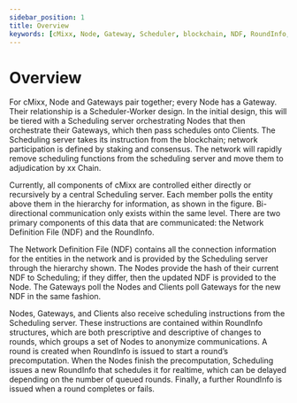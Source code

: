 ```yaml
---
sidebar_position: 1
title: Overview
keywords: [cMixx, Node, Gateway, Scheduler, blockchain, NDF, RoundInfo, xx Chain]
---
```


# Overview

For cMixx, Node and Gateways pair together; every Node has a Gateway. Their relationship is a Scheduler-Worker design. In the initial design, this will be tiered with a Scheduling server orchestrating Nodes that then orchestrate their Gateways, which then pass schedules onto Clients. The Scheduling server takes its instruction from the blockchain; network participation is defined by staking and consensus. The network will rapidly remove scheduling functions from the scheduling server and move them to adjudication by xx Chain.

Currently, all components of cMixx are controlled either directly or recursively by a central Scheduling server. Each member polls the entity above them in the hierarchy for information, as shown in the figure. Bi-directional communication only exists within the same level. There are two primary components of this data that are communicated: the Network Definition File (NDF) and the RoundInfo.

The Network Definition File (NDF) contains all the connection information for the entities in the network and is provided by the Scheduling server through the hierarchy shown. The Nodes provide the hash of their current NDF to Scheduling; if they differ, then the updated NDF is provided to the Node. The Gateways poll the Nodes and Clients poll Gateways for the new NDF in the same fashion.

Nodes, Gateways, and Clients also receive scheduling instructions from the Scheduling server. These instructions are contained within RoundInfo structures, which are both prescriptive and descriptive of changes to rounds, which groups a set of Nodes to anonymize communications. A round is created when RoundInfo is issued to start a round’s precomputation. When the Nodes finish the precomputation, Scheduling issues a new RoundInfo that schedules it for realtime, which can be delayed depending on the number of queued rounds. Finally, a further RoundInfo is issued when a round completes or fails.